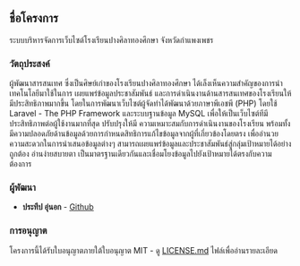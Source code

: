 ## ชื่อโครงการ

ระบบบริหารจัดการเว็บไซต์โรงเรียนปางศิลาทองศึกษา จังหวัดกำแพงเพชร

### วัตถุประสงค์

ผู้พัฒนาสารสนเทศ ซึ่งเป็นศิษย์เก่าของโรงเรียนปางศิลาทองศึกษา ได้เล็งเห็นความสำคัญของการนำเทคโนโลยีมาใช้ในการ เผยแพร่ข้อมูลประชาสัมพันธ์ และการดำเนินงานด้านสารสนเทศของโรงเรียนให้มีประสิทธิภาพมากขึ้น โดยในการพัฒนาเว็บไซต์ผู้จัดทำได้พัฒนาด้วยภาษาพีเอชพี (PHP) โดยใช้ Laravel - The PHP Framework และระบบฐานข้อมูล MySQL เพื่อให้เป็นเว็บไซต์ทีมีประสิทธิภาพต่อผู้ใช้งานมากที่สุด ปรับปรุงให้มี ความเหมาะสมกับการดำเนินงานของโรงเรียน พร้อมทั้งมีความปลอดภัยด้านข้อมูลด้วยการกำหนดสิทธิการแก้ไขข้อมูลจากผู้ที่เกี่ยวข้องโดยตรง เพื่ออำนวยความสะดวกในการนำเสนอข้อมูลต่างๆ สามารถเผยแพร่ข้อมูลและประชาสัมพันธ์สู่กลุ่มเป้าหมายได้อย่างถูกต้อง อ่านง่ายสบายตา เป็นมาตรฐานเดียวกันและเชื่อมโยงข้อมูลไปยังเป้าหมายได้ตรงกับความต้องการ

### ผู้พัฒนา

* **ประทีป อุ่นอก** - [Github](https://github.com/prateep-story)

### การอนุญาต

โครงการนี้ได้รับใบอนุญาตภายใต้ใบอนุญาต MIT - ดู [LICENSE.md](LICENSE.md) ไฟล์เพื่ออ่านรายละเอียด
